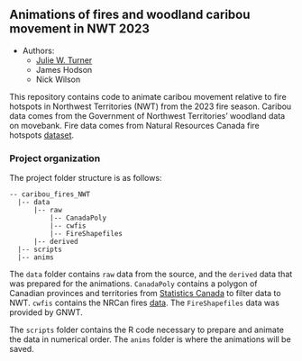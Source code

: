 
## Animations of fires and woodland caribou movement in NWT 2023

- Authors:
  - [Julie W. Turner](https://www.julwturner.com)
  - James Hodson
  - Nick Wilson

This repository contains code to animate caribou movement relative to
fire hotspots in Northwest Territories (NWT) from the 2023 fire season.
Caribou data comes from the Government of Northwest Territories’
woodland data on movebank. Fire data comes from Natural Resources Canada
fire hotspots [dataset](https://cwfis.cfs.nrcan.gc.ca/datamart).

### Project organization

The project folder structure is as follows:

``` src
-- caribou_fires_NWT
  |-- data
      |-- raw
          |-- CanadaPoly
          |-- cwfis
          |-- FireShapefiles
      |-- derived
  |-- scripts
  |-- anims
```

The `data` folder contains `raw` data from the source, and the `derived`
data that was prepared for the animations. `CanadaPoly` contains a
polygon of Canadian provinces and territories from [Statistics
Canada](https://www12.statcan.gc.ca/census-recensement/2021/geo/sip-pis/boundary-limites/index2021-eng.cfm?year=21)
to filter data to NWT. `cwfis` contains the NRCan fires
[data](https://cwfis.cfs.nrcan.gc.ca/datamart). The `FireShapefiles`
data was provided by GNWT.

The `scripts` folder contains the R code necessary to prepare and
animate the data in numerical order. The `anims` folder is where the
animations will be saved.
